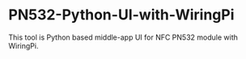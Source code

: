# PN532-Python-UI-with-WiringPi
This tool is Python based middle-app UI for NFC PN532 module with WiringPi.
